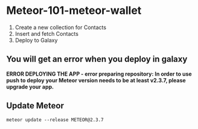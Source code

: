# Meteor-101-meteor-wallet

1. Create a new collection for Contacts
2. Insert and fetch Contacts
3. Deploy to Galaxy

## You will get an error when you deploy in galaxy
**ERROR DEPLOYING THE APP - error preparing repository: In order to use push to deploy your Meteor version needs to be at least v2.3.7, please upgrade your app.**

## Update Meteor
```
meteor update --release METEOR@2.3.7
```